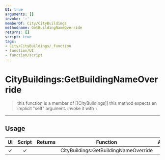 ```yaml
---
UI: true
arguments: []
invoke: ':'
memberOf: City/CityBuildings
methodname: GetBuildingNameOverride
returns: []
script: true
tags:
- City/CityBuildings/_function
- function/UI
- function/script
---
```

# CityBuildings:GetBuildingNameOverride
> this function is a member of [[CityBuildings]]
> this method expects an implicit "self" argument. invoke it with `:`
-----
## Usage
|  UI | Script | Returns | Function | Arguments |
|:---:|:------:|-------:|:--------:|:---------|
|✓|✓||CityBuildings:GetBuildingNameOverride||
